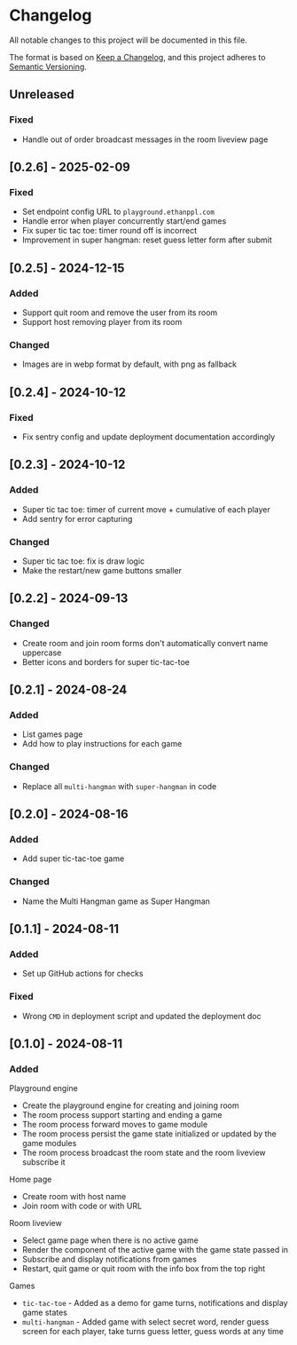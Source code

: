 # Changelog

All notable changes to this project will be documented in this file.

The format is based on [Keep a Changelog](https://keepachangelog.com/en/1.1.0/),
and this project adheres to [Semantic Versioning](https://semver.org/spec/v2.0.0.html).

## Unreleased

### Fixed

- Handle out of order broadcast messages in the room liveview page

## [0.2.6] - 2025-02-09

### Fixed

- Set endpoint config URL to `playground.ethanppl.com`
- Handle error when player concurrently start/end games
- Fix super tic tac toe: timer round off is incorrect
- Improvement in super hangman: reset guess letter form after submit

## [0.2.5] - 2024-12-15

### Added

- Support quit room and remove the user from its room
- Support host removing player from its room

### Changed

- Images are in webp format by default, with png as fallback

## [0.2.4] - 2024-10-12

### Fixed

- Fix sentry config and update deployment documentation accordingly

## [0.2.3] - 2024-10-12

### Added

- Super tic tac toe: timer of current move + cumulative of each player
- Add sentry for error capturing

### Changed

- Super tic tac toe: fix is draw logic
- Make the restart/new game buttons smaller

## [0.2.2] - 2024-09-13

### Changed

- Create room and join room forms don't automatically convert name uppercase
- Better icons and borders for super tic-tac-toe

## [0.2.1] - 2024-08-24

### Added

- List games page
- Add how to play instructions for each game

### Changed

- Replace all `multi-hangman` with `super-hangman` in code

## [0.2.0] - 2024-08-16

### Added

- Add super tic-tac-toe game

### Changed

- Name the Multi Hangman game as Super Hangman

## [0.1.1] - 2024-08-11

### Added

- Set up GitHub actions for checks

### Fixed

- Wrong `CMD` in deployment script and updated the deployment doc

## [0.1.0] - 2024-08-11

### Added

Playground engine

- Create the playground engine for creating and joining room
- The room process support starting and ending a game
- The room process forward moves to game module
- The room process persist the game state initialized or updated by the game
  modules
- The room process broadcast the room state and the room liveview subscribe it

Home page

- Create room with host name
- Join room with code or with URL

Room liveview

- Select game page when there is no active game
- Render the component of the active game with the game state passed in
- Subscribe and display notifications from games
- Restart, quit game or quit room with the info box from the top right

Games

- `tic-tac-toe` - Added as a demo for game turns, notifications and display
  game states
- `multi-hangman` - Added game with select secret word, render guess screen for
  each player, take turns guess letter, guess words at any time
